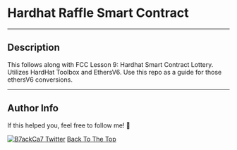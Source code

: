 # Hardhat Raffle Smart Contract 

---

## Description

This follows along with FCC Lesson 9: Hardhat Smart Contract Lottery.
Utilizes HardHat Toolbox and EthersV6.
Use this repo as a guide for those ethersV6 conversions.


---

## Author Info

If this helped you, feel free to follow me! 🍥


[![B7ackCa7 Twitter](https://img.shields.io/badge/Twitter-1DA1F2?style=for-the-badge&logo=twitter&logoColor=white)](https://twitter.com/B7ackCa7)
[Back To The Top](#hardhat-raffle-smart-contract)
